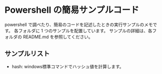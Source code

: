 # Powershell の簡易サンプルコード

powershell で調べたり、簡易のコードを記述したときの実行サンプルのメモです。
各フォルダに 1 つのサンプルを配置しています。
サンプルの詳細は、各フォルダの README.md を参照してください。

## サンプルリスト

- hash: windows標準コマンドでハッシュ値を計算します。

